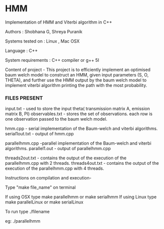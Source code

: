# HMM
Implementation of HMM and Viterbi algorithm in C++

Authors : Shobhana G, Shreya Puranik

Systems tested on : Linux , Mac OSX

Language : C++

System requirements : C++ compiler or g++ 5I

Content of project - This project is to efficiently implement an optimised baum welch model to construct an HMM, given input parameters (S, O, THETA), and further use the HMM output by the baum welch model to implement viterbi algorithm printing the path with the most probability.

### FILES PRESENT

input.txt - used to store the input theta( transmission matrix A, emission matrix B, PI) observables.txt - stores the set of observations. each row is one observation passed to the baum welch model.

hmm.cpp - serial implementation of the Baum-welch and viterbi algorithms. serial1out.txt - output of hmm.cpp

parallelhmm.cpp -parallel implementation of the Baum-welch and viterbi algorithms. parallel1.out - output of parallelhmm.cpp

threads2out.txt - contains the output of the execution of the parallelhmm.cpp with 2 threads. threads4out.txt - contains the output of the execution of the parallelhmm.cpp with 4 threads.

Instructions on compilation and execution-

Type "make file_name" on terminal

If using OSX type make parallelhmm or make serialhmm If using Linux type make parallelLinux or make serialLinux

To run type ./filename

eg: ./parallelhmm
